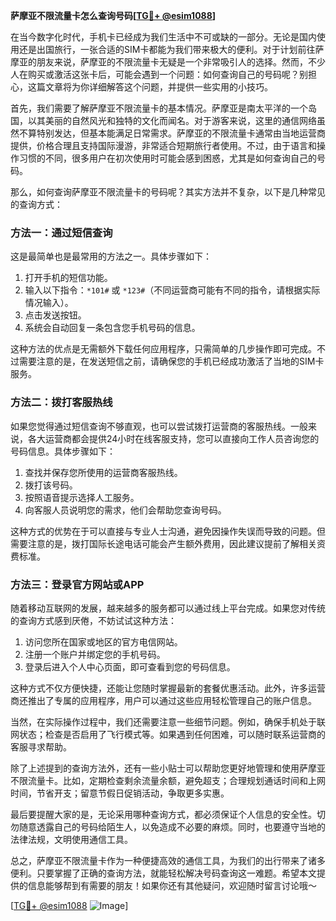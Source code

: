 **萨摩亚不限流量卡怎么查询号码[[TG💪+ @esim1088](https://t.me/s/esim1088)]**

在当今数字化时代，手机卡已经成为我们生活中不可或缺的一部分。无论是国内使用还是出国旅行，一张合适的SIM卡都能为我们带来极大的便利。对于计划前往萨摩亚的朋友来说，萨摩亚的不限流量卡无疑是一个非常吸引人的选择。然而，不少人在购买或激活这张卡后，可能会遇到一个问题：如何查询自己的号码呢？别担心，这篇文章将为你详细解答这个问题，并提供一些实用的小技巧。

首先，我们需要了解萨摩亚不限流量卡的基本情况。萨摩亚是南太平洋的一个岛国，以其美丽的自然风光和独特的文化而闻名。对于游客来说，这里的通信网络虽然不算特别发达，但基本能满足日常需求。萨摩亚的不限流量卡通常由当地运营商提供，价格合理且支持国际漫游，非常适合短期旅行者使用。不过，由于语言和操作习惯的不同，很多用户在初次使用时可能会感到困惑，尤其是如何查询自己的号码。

那么，如何查询萨摩亚不限流量卡的号码呢？其实方法并不复杂，以下是几种常见的查询方式：

### 方法一：通过短信查询

这是最简单也是最常用的方法之一。具体步骤如下：
1. 打开手机的短信功能。
2. 输入以下指令：`*101#` 或 `*123#`（不同运营商可能有不同的指令，请根据实际情况输入）。
3. 点击发送按钮。
4. 系统会自动回复一条包含您手机号码的信息。

这种方法的优点是无需额外下载任何应用程序，只需简单的几步操作即可完成。不过需要注意的是，在发送短信之前，请确保您的手机已经成功激活了当地的SIM卡服务。

### 方法二：拨打客服热线

如果您觉得通过短信查询不够直观，也可以尝试拨打运营商的客服热线。一般来说，各大运营商都会提供24小时在线客服支持，您可以直接向工作人员咨询您的号码信息。具体步骤如下：
1. 查找并保存您所使用的运营商客服热线。
2. 拨打该号码。
3. 按照语音提示选择人工服务。
4. 向客服人员说明您的需求，他们会帮助您查询号码。

这种方式的优势在于可以直接与专业人士沟通，避免因操作失误而导致的问题。但需要注意的是，拨打国际长途电话可能会产生额外费用，因此建议提前了解相关资费标准。

### 方法三：登录官方网站或APP

随着移动互联网的发展，越来越多的服务都可以通过线上平台完成。如果您对传统的查询方式感到厌倦，不妨试试这种方法：
1. 访问您所在国家或地区的官方电信网站。
2. 注册一个账户并绑定您的手机号码。
3. 登录后进入个人中心页面，即可查看到您的号码信息。

这种方式不仅方便快捷，还能让您随时掌握最新的套餐优惠活动。此外，许多运营商还推出了专属的应用程序，用户可以通过这些应用轻松管理自己的账户信息。

当然，在实际操作过程中，我们还需要注意一些细节问题。例如，确保手机处于联网状态；检查是否启用了飞行模式等。如果遇到任何困难，可以随时联系运营商的客服寻求帮助。

除了上述提到的查询方法外，还有一些小贴士可以帮助您更好地管理和使用萨摩亚不限流量卡。比如，定期检查剩余流量余额，避免超支；合理规划通话时间和上网时间，节省开支；留意节假日促销活动，争取更多实惠。

最后要提醒大家的是，无论采用哪种查询方式，都必须保证个人信息的安全性。切勿随意透露自己的号码给陌生人，以免造成不必要的麻烦。同时，也要遵守当地的法律法规，文明使用通信工具。

总之，萨摩亚不限流量卡作为一种便捷高效的通信工具，为我们的出行带来了诸多便利。只要掌握了正确的查询方法，就能轻松解决号码查询这一难题。希望本文提供的信息能够帮到有需要的朋友！如果你还有其他疑问，欢迎随时留言讨论哦～

[[TG💪+ @esim1088](https://t.me/s/esim1088) ![Image](https://i.postimg.cc/4NQfJmqS/Snipaste-2025-05-13-00-14-12.png)]